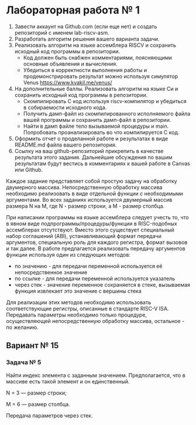 # Лабораторная работа № 1

1. Завести аккаунт на Github.com (если еще нет) и создать репозиторий с именем lab-riscv-asm.
2. Разработать алгоритм решения вашего варианта задачи.
3. Реализовать алгоритм на языке ассемблера RISCV и сохранить исходный код программы в репозитории.
    - Код должен быть снабжен комментариями, поясняющими основные объявления и вычисления.
    - Убедиться в корректности выполнения работы и продемонстрировать результат можно используя симулятор Venus https://www.kvakil.me/venus/
4. На дополнительные баллы. Реализовать алгоритм на языке Си и сохранить исходный код программы в репозитории.
    - Скомпилировать С код используя riscv-компилятор и убедиться в собираемости исходного кода.
    - Получить дамп-файл из скомпилированного исполняемого файла вашей программы и сохранить дамп-файл в репозитории.
    - Найти в дамп файле тело вызываемой процедуры и main. Попробовать проанализировать во что компилируется С код.
5. Оформить отчет о проделанной работе и результатах в виде README.md файла вашего репозитория.
6. Ссылку на ваш github-репозиторий прикрепить в качестве результата этого задания. Дальнейшие обсуждения по вашим результатам будут вестись в комментариях к вашей работе в Canvas или Github.

Каждое задание представляет собой простую задачу на обработку двумерного массива. Непосредственную обработку массива необходимо реализовать в виде отдельной функции с необходимыми аргументами. Во всех заданиях используется двумерный массив размера N на M, где N - размер строки, а M - размер столбца.

При написании программы на языке ассемблера следует учесть то, что в явном виде подпрограммы/процедуры/функции в RISC-подобных ассемблерах отсутствуют. Вместо этого существует специальный набор соглашений (ABI), устанавливающий формат передачи аргументов, специальную роль для каждого регистра, формат вызовов и так далее. В работе предлагается реализовать передачу аргументов функции используя один из следующих методов:

- по значению - для передачи переменной используется её непосредственное значение
- по ссылке - для передачи переменной используется указатель
- через стек - значение переменное сохраняется в стеке, вызываемая функция извлекает это значение с вершины стека

Для реализации этих методов необходимо использовать соответствующие регистры, описанные в стандарте RISC-V ISA. Передавать параметры необходимо только процедуре, осуществляющей непосредственную обработку массива, остальное - по желанию.

## Вариант № 15
### Задача № 5

Найти индекс элемента с заданным значением.
Предполагается, что в массиве есть такой элемент и он единственный.

N = 3 &mdash; размер строки;

M = 6 &mdash; размер столбца.

Передача параметров через стек.

